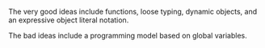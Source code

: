 The very good ideas include functions, loose typing, dynamic objects, and an expressive object literal notation.

The bad ideas include a programming model based on global variables.
